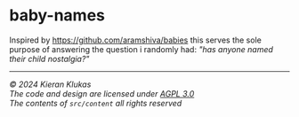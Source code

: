 # baby-names

Inspired by https://github.com/aramshiva/babies this serves the sole purpose of answering the question i randomly had: *"has anyone named their child nostalgia?"*

---

*© 2024 Kieran Klukas*  
*The code and design are licensed under [AGPL 3.0](LICENSE.md)*  
*The contents of `src/content` all rights reserved*
